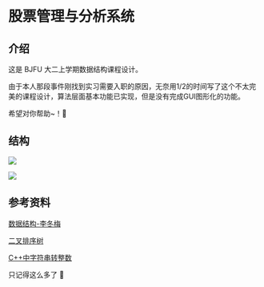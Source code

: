 # 股票管理与分析系统

## 介绍

这是 BJFU 大二上学期数据结构课程设计。

由于本人那段事件刚找到实习需要入职的原因，无奈用1/2的时间写了这个不太完美的课程设计，算法层面基本功能已实现，但是没有完成GUI图形化的功能。

希望对你帮助~！🍉

## 结构



![](https://gitee.com/bjfuchin/mypic/raw/master/pic/20220122220659.png)

![](https://gitee.com/bjfuchin/mypic/raw/master/pic/20220122220833.png)

## 参考资料

[数据结构-李冬梅](https://book.douban.com/subject/26713328/)

[二叉排序树](https://www.cnblogs.com/linfangnan/p/12958068.html)

[C++中字符串转整数](https://chinese.freecodecamp.org/news/string-to-int-in-c-how-to-convert-a-string-to-an-integer-example/)

只记得这么多了  🎉
